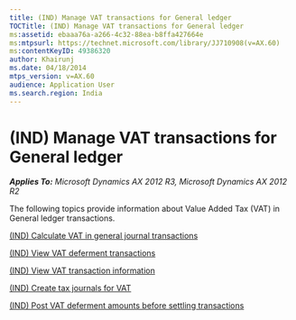 ```yaml
---
title: (IND) Manage VAT transactions for General ledger
TOCTitle: (IND) Manage VAT transactions for General ledger
ms:assetid: ebaaa76a-a266-4c32-88ea-b8ffa427664e
ms:mtpsurl: https://technet.microsoft.com/library/JJ710908(v=AX.60)
ms:contentKeyID: 49386320
author: Khairunj
ms.date: 04/18/2014
mtps_version: v=AX.60
audience: Application User
ms.search.region: India
---
```


# (IND) Manage VAT transactions for General ledger 


_**Applies To:** Microsoft Dynamics AX 2012 R3, Microsoft Dynamics AX 2012 R2_

The following topics provide information about Value Added Tax (VAT) in General ledger transactions.

[(IND) Calculate VAT in general journal transactions](ind-calculate-vat-in-general-journal-transactions.md)

[(IND) View VAT deferment transactions](ind-view-vat-deferment-transactions.md)

[(IND) View VAT transaction information](ind-view-vat-transaction-information.md)

[(IND) Create tax journals for VAT](ind-create-tax-journals-for-vat.md)

[(IND) Post VAT deferment amounts before settling transactions](ind-post-vat-deferment-amounts-before-settling-transactions.md)

  



